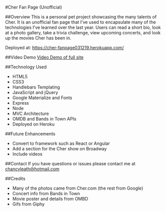 #Cher Fan Page (Unofficial)

##Overview
This is a personal pet project showcasing the many talents of Cher. It is an unofficial fan page that I've used to encapsulate many of the technologies I've learned over the last year. Users can read a short bio, look at a photo gallery, take a trivia challenge, view upcoming concerts, and look up the movies Cher has been in.

Deployed at: https://cher-fanpage031219.herokuapp.com/

##Video Demo
[Video Demo of full site](https://drive.google.com/file/d/1F7IEcx23sZ4-M8eyV1-Fpgc_OOCorezH/view?usp=sharing)

##Technology Used
* HTML5
* CSS3
* Handlebars Templating
* JavaScript and jQuery
* Google Materialize and Fonts
* Express
* Node
* MVC Architecture
* OMDB and Bands in Town APIs
* Deployed on Heroku

##Future Enhancements
* Convert to framework such as React or Angular
* Add a section for the Cher show on Broadway
* Include videos

##Contact
If you have questions or issues please contact me at chancyleath@hotmail.com

##Credits
* Many of the photos came from Cher.com (the rest from Google)
* Concert info from Bands in Town
* Movie poster and details from OMBD
* Gifs from Giphy